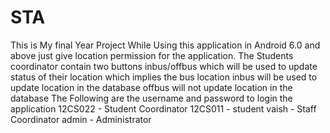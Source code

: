 # STA
This is My final Year Project
While Using this application in Android 6.0 and above just give location permission for the application.
The Students coordinator contain two buttons inbus/offbus which will be used to update status of their location which implies the bus location
inbus will be used to update location in the database
offbus will not update location in the database
The Following are the username and password to login the application
12CS022 - Student Coordinator
12CS011 - student
vaish - Staff Coordinator
admin - Administrator

